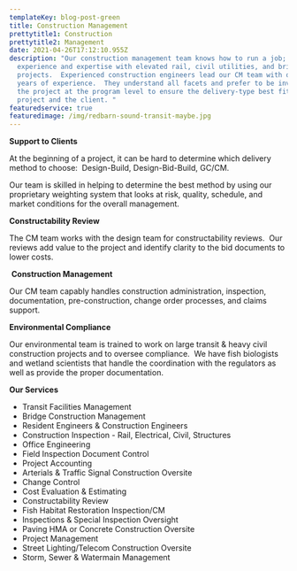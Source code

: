 ```yaml
---
templateKey: blog-post-green
title: Construction Management
prettytitle1: Construction
prettytitle2: Management
date: 2021-04-26T17:12:10.955Z
description: "Our construction management team knows how to run a job; we have
  experience and expertise with elevated rail, civil utilities, and bridge
  projects.  Experienced construction engineers lead our CM team with over 20
  years of experience.  They understand all facets and prefer to be involved in
  the project at the program level to ensure the delivery-type best fits the
  project and the client. "
featuredservice: true
featuredimage: /img/redbarn-sound-transit-maybe.jpg
---
```

<!--StartFragment-->

**Support to Clients**

At the beginning of a project, it can be hard to determine which delivery method to choose:  Design-Build, Design-Bid-Build, GC/CM.

Our team is skilled in helping to determine the best method by using our proprietary weighting system that looks at risk, quality, schedule, and market conditions for the overall management. 

**​Constructability Review**

The CM team works with the design team for constructability reviews.  Our reviews add value to the project and identify clarity to the bid documents to lower costs.

 **Construction Management**  

Our CM team capably handles construction administration, inspection, documentation, pre-construction, change order processes, and claims support. 

**Environmental Compliance**

Our environmental team is trained to work on large transit & heavy civil construction projects and to oversee compliance.  We have fish biologists and wetland scientists that handle the coordination with the regulators as well as provide the proper documentation.

<!--EndFragment-->

**Our Services**

* Transit Facilities Management
* Bridge Construction Management
* Resident Engineers & Construction Engineers
* Construction Inspection - Rail, Electrical, Civil, Structures
* Office Engineering
* Field Inspection Document Control
* Project Accounting
* Arterials & Traffic Signal Construction Oversite 
* Change Control
* Cost Evaluation & Estimating
* Constructability Review
* Fish Habitat Restoration Inspection/CM
* Inspections & Special Inspection Oversight
* Paving HMA or Concrete Construction Oversite
* Project Management
* Street Lighting/Telecom Construction Oversite
* Storm, Sewer & Watermain Management